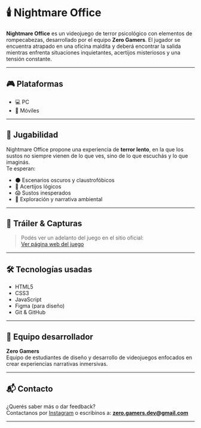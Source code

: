 # 🕯️ Nightmare Office

**Nightmare Office** es un videojuego de terror psicológico con elementos de rompecabezas, desarrollado por el equipo **Zero Gamers**. El jugador se encuentra atrapado en una oficina maldita y deberá encontrar la salida mientras enfrenta situaciones inquietantes, acertijos misteriosos y una tensión constante.

---

## 🎮 Plataformas

- 💻 PC
- 📱 Móviles

---

## 🧠 Jugabilidad

Nightmare Office propone una experiencia de **terror lento**, en la que los sustos no siempre vienen de lo que ves, sino de lo que escuchás y lo que imaginás.  
Te esperan:

- 🌑 Escenarios oscuros y claustrofóbicos
- 🧩 Acertijos lógicos
- 😱 Sustos inesperados
- 🔦 Exploración y narrativa ambiental

---

## 📸 Tráiler & Capturas

> Podés ver un adelanto del juego en el sitio oficial:  
[Ver página web del juego](https://TU_LINK.github.io/NightmareOffice)

---

## 🛠️ Tecnologías usadas

- HTML5
- CSS3
- JavaScript
- Figma (para diseño)
- Git & GitHub

---

## 👾 Equipo desarrollador

**Zero Gamers**  
Equipo de estudiantes de diseño y desarrollo de videojuegos enfocados en crear experiencias narrativas inmersivas.

---

## 📬 Contacto

¿Querés saber más o dar feedback?  
Contactanos por [Instagram](https://instagram.com/TALI_CODE) o escribinos a: **zero.gamers.dev@gmail.com**

---

